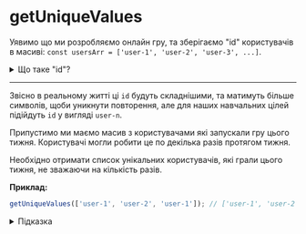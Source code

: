 # getUniqueValues

Уявимо що ми розробляємо онлайн гру, та зберігаємо "id" користувачів в масиві:
`const usersArr = ['user-1', 'user-2', 'user-3', ...]`.

<details>
  <summary>Що таке "id"?</summary>
  
---

**"id"** - (від англ. **_identity document_**, **_id_**) — унікальна ознака об'єкта,
що дозволяє відрізняти його від інших об'єктів, тобто ідентифікувати.
</details>

---

Звісно в реальному житті ці `id` будуть складнішими, та матимуть більше символів, 
щоби уникнути повторення, але для наших навчальних цілей підійдуть `id` 
у вигляді `user-n`.

Припустимо ми маємо масив з користувачами які запускали гру цього тижня. 
Користувачі могли робити це по декілька разів протягом тижня. 

Необхідно отримати список унікальних користувачів, які грали цього тижня, не зважаючи
на кількість разів.

**Приклад:**

```js
getUniqueValues(['user-1', 'user-2', 'user-1']); // ['user-1', 'user-2']
```

<details>
  <summary>Підказка</summary>
  
---
Знайти унікальні значення можна різними варіантами.
Один з таких способів - це використання колекції [`Set`](https://developer.mozilla.org/en-US/docs/Web/JavaScript/Reference/Global_Objects/Set). 
Ця колекція дозволяє записати значення лише один раз, 
і якщо таке значення в колекції вже існує воно не буде записане повторно.

Алгоритм дій має бути наступним:

* перетворити масив у колекцію `Set`
* колекцію `Set` перетворити назад у масив використовуючи [spread syntax](https://developer.mozilla.org/en-US/docs/Web/JavaScript/Reference/Operators/Spread_syntax)
  
</details>

